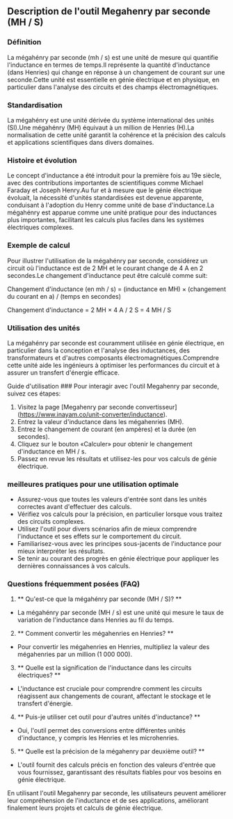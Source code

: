 ## Description de l'outil Megahenry par seconde (MH / S)

### Définition
La mégahénry par seconde (mh / s) est une unité de mesure qui quantifie l'inductance en termes de temps.Il représente la quantité d'inductance (dans Henries) qui change en réponse à un changement de courant sur une seconde.Cette unité est essentielle en génie électrique et en physique, en particulier dans l'analyse des circuits et des champs électromagnétiques.

### Standardisation
La mégahénry est une unité dérivée du système international des unités (SI).Une mégahénry (MH) équivaut à un million de Henries (H).La normalisation de cette unité garantit la cohérence et la précision des calculs et applications scientifiques dans divers domaines.

### Histoire et évolution
Le concept d'inductance a été introduit pour la première fois au 19e siècle, avec des contributions importantes de scientifiques comme Michael Faraday et Joseph Henry.Au fur et à mesure que le génie électrique évoluait, la nécessité d'unités standardisées est devenue apparente, conduisant à l'adoption du Henry comme unité de base d'inductance.La mégahénry est apparue comme une unité pratique pour des inductances plus importantes, facilitant les calculs plus faciles dans les systèmes électriques complexes.

### Exemple de calcul
Pour illustrer l'utilisation de la mégahénry par seconde, considérez un circuit où l'inductance est de 2 MH et le courant change de 4 A en 2 secondes.Le changement d'inductance peut être calculé comme suit:

Changement d'inductance (en mh / s) = (inductance en MH) × (changement du courant en a) / (temps en secondes)

Changement d'inductance = 2 MH × 4 A / 2 S = 4 MH / S

### Utilisation des unités
La mégahénry par seconde est couramment utilisée en génie électrique, en particulier dans la conception et l'analyse des inductances, des transformateurs et d'autres composants électromagnétiques.Comprendre cette unité aide les ingénieurs à optimiser les performances du circuit et à assurer un transfert d'énergie efficace.

Guide d'utilisation ###
Pour interagir avec l'outil Megahenry par seconde, suivez ces étapes:
1. Visitez la page [Megahenry par seconde convertisseur] (https://www.inayam.co/unit-converter/inductance).
2. Entrez la valeur d'inductance dans les mégahenries (MH).
3. Entrez le changement de courant (en ampères) et la durée (en secondes).
4. Cliquez sur le bouton «Calculer» pour obtenir le changement d'inductance en MH / s.
5. Passez en revue les résultats et utilisez-les pour vos calculs de génie électrique.

### meilleures pratiques pour une utilisation optimale
- Assurez-vous que toutes les valeurs d'entrée sont dans les unités correctes avant d'effectuer des calculs.
- Vérifiez vos calculs pour la précision, en particulier lorsque vous traitez des circuits complexes.
- Utilisez l'outil pour divers scénarios afin de mieux comprendre l'inductance et ses effets sur le comportement du circuit.
- Familiarisez-vous avec les principes sous-jacents de l'inductance pour mieux interpréter les résultats.
- Se tenir au courant des progrès en génie électrique pour appliquer les dernières connaissances à vos calculs.

### Questions fréquemment posées (FAQ)

1. ** Qu'est-ce que la mégahénry par seconde (MH / S)? **
- La mégahénry par seconde (MH / s) est une unité qui mesure le taux de variation de l'inductance dans Henries au fil du temps.

2. ** Comment convertir les mégahenries en Henries? **
- Pour convertir les mégahenries en Henries, multipliez la valeur des mégahenries par un million (1 000 000).

3. ** Quelle est la signification de l'inductance dans les circuits électriques? **
- L'inductance est cruciale pour comprendre comment les circuits réagissent aux changements de courant, affectant le stockage et le transfert d'énergie.

4. ** Puis-je utiliser cet outil pour d'autres unités d'inductance? **
- Oui, l'outil permet des conversions entre différentes unités d'inductance, y compris les Henries et les microhenries.

5. ** Quelle est la précision de la mégahenry par deuxième outil? **
- L'outil fournit des calculs précis en fonction des valeurs d'entrée que vous fournissez, garantissant des résultats fiables pour vos besoins en génie électrique.

En utilisant l'outil Megahenry par seconde, les utilisateurs peuvent améliorer leur compréhension de l'inductance et de ses applications, améliorant finalement leurs projets et calculs de génie électrique.